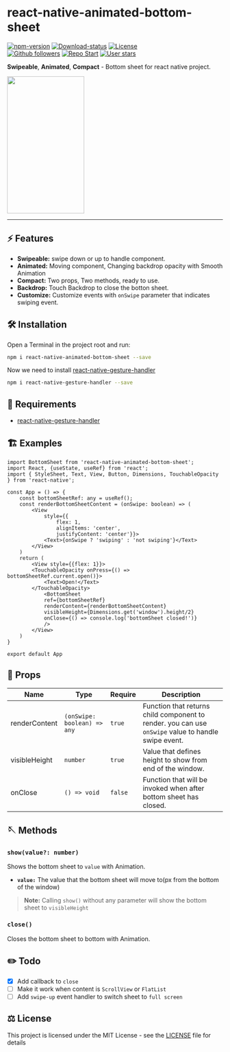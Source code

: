 # react-native-animated-bottom-sheet
[![npm-version](https://img.shields.io/npm/v/react-native-animated-bottom-sheet)](https://www.npmjs.com/package/react-native-animated-bottom-sheet)
[![Download-status](https://img.shields.io/npm/dm/react-native-animated-bottom-sheet)](https://www.npmjs.com/package/react-native-animated-bottom-sheet)
[![License](https://img.shields.io/npm/l/react-native-animated-bottom-sheet)](https://www.npmjs.com/package/react-native-animated-bottom-sheet)
<br/>
[![Github followers](https://img.shields.io/github/followers/postmelee?style=social)](https://github.com/postmelee)
[![Repo Start](https://img.shields.io/github/stars/postmelee/react-native-animated-bottom-sheet?label=Repo%20Stars&style=social)](https://github.com/postmelee/react-native-animated-bottom-sheet)
[![User stars](https://img.shields.io/github/stars/postmelee?affiliations=OWNER&label=User%20Stars&style=social)](https://github.com/postmelee)

**Swipeable**, **Animated**, **Compact** - Bottom sheet for react native project.

<img src="https://github.com/postmelee/react-native-animated-bottom-sheet/blob/main/gif/gif1.gif?raw=true" width="180" height="320" />

---

## ⚡️ Features
- **Swipeable:** swipe down or up to handle component.
- **Animated:** Moving component, Changing backdrop opacity with Smooth Animation
- **Compact:** Two props, Two methods, ready to use.
- **Backdrop:** Touch Backdrop to close the botton sheet.
- **Customize:** Customize events with `onSwipe` parameter that indicates swiping event.

## 🛠 Installation
Open a Terminal in the project root and run:
```sh
npm i react-native-animated-bottom-sheet --save
```
Now we need to install [react-native-gesture-handler](https://github.com/software-mansion/react-native-gesture-handler)
```sh
npm i react-native-gesture-handler --save
```

## 📝  Requirements
- [react-native-gesture-handler](https://github.com/software-mansion/react-native-gesture-handler)

## 🏗  Examples
```tsx
import BottomSheet from 'react-native-animated-bottom-sheet';
import React, {useState, useRef} from 'react';
import { StyleSheet, Text, View, Button, Dimensions, TouchableOpacity } from 'react-native';

const App = () => {
    const bottomSheetRef: any = useRef();
    const renderBottomSheetContent = (onSwipe: boolean) => (
        <View 
            style={{
                flex: 1, 
                alignItems: 'center', 
                justifyContent: 'center'}}>
            <Text>{onSwipe ? 'swiping' : 'not swiping'}</Text>
        </View>
    )
    return (
        <View style={{flex: 1}}>
        <TouchableOpacity onPress={() => bottomSheetRef.current.open()}>
            <Text>Open!</Text>
        </TouchableOpacity>
            <BottomSheet 
            ref={bottomSheetRef}
            renderContent={renderBottomSheetContent}
            visibleHeight={Dimensions.get('window').height/2}
            onClose={() => console.log('bottomSheet closed!')}
            />
        </View>
    )
}

export default App
```

## 🧬 Props
|Name|Type|Require|Description|
|---|---|---|---|
|renderContent|`(onSwipe: boolean) => any`|`true`|Function that returns child component to render. you can use `onSwipe` value to handle swipe event.|
|visibleHeight|`number`|`true`|Value that defines height to show from end of the window.|
|onClose|`() => void`|`false`|Function that will be invoked when after bottom sheet has closed.|

## 🪡 Methods
### `show(value?: number)`
 Shows the bottom sheet to `value` with Animation. 
 - **`value:`** The value that the bottom sheet will move to(px from the bottom of the window)
> **Note:** Calling `show()` without any parameter will show the bottom sheet to `visibleHeight`

### `close()`
Closes the bottom sheet to bottom with Animation.

## ✏️  Todo
- [x] Add callback to `close`
- [ ] Make it work when content is `ScrollView` or `FlatList`
- [ ] Add `swipe-up` event handler to switch sheet to `full screen`

## ⚖️ License
This project is licensed under the MIT License - see the [LICENSE](https://github.com/postmelee/react-native-animated-bottom-sheet/blob/main/LICENSE) file for details

